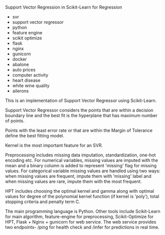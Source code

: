 Support Vector Regression in Scikit-Learn for Regression

* svr
* support vector regressor 
* python
* feature engine
* scikit optimize
* flask
* nginx
* gunicorn
* docker
* abalone
* auto prices
* computer activity
* heart disease
* white wine quality
* ailerons

This is an implementation of Support Vector Regressor using Scikit-Learn. 

Support Vector Regressor considers the points that are within a decision boundary line and the best fit is the hyperplane that has maximum number of points. 

Points with the least error rate or that are within the Margin of Tolerance define the best fitting model. 

Kernel is the most important feature for an SVR. 

Preprocessing includes missing data imputation, standardization, one-hot encoding etc. For numerical variables, missing values are imputed with the mean and a binary column is added to represent 'missing' flag for missing values. For categorical variable missing values are handled using two ways: when missing values are frequent, impute them with 'missing' label and when missing values are rare, impute them with the most frequent. 

HPT includes choosing the optimal kernel and gamma along with optimal values for degree of the polynomial kernel function (if kernel is 'poly'), total stopping criteria and penalty term C. 

The main programming language is Python. Other tools include Scikit-Learn for main algorithm, feature-engine for preprocessing, Scikit-Optimize for HPT, Flask + Nginx + gunicorn for web service. The web service provides two endpoints- /ping for health check and /infer for predictions in real time.



